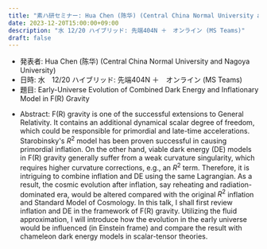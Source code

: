 ```yaml
---
title: "素ハ研セミナー: Hua Chen (陈华) (Central China Normal University and Nagoya University)"
date: 2023-12-20T15:00:00+09:00
description: "水 12/20 ハイブリッド: 先端404N ＋　オンライン (MS Teams)"
draft: false
---
```


- 発表者:
Hua Chen (陈华) (Central China Normal University and Nagoya University)
- 日時:
水　12/20 ハイブリッド: 先端404N ＋　オンライン (MS Teams)
- 題目: 
Early-Universe Evolution of Combined Dark Energy and Inflationary Model in F(R) Gravity

<!--more-->

- Abstract:
F(R) gravity is one of the successful extensions to General Relativity. It contains an additional dynamical scalar degree of freedom, which could be responsible for primordial and late-time accelerations. Starobinsky's $R^2$ model has been proven successful in causing primordial inflation. On the other hand, viable dark energy (DE) models in F(R) gravity generally suffer from a weak curvature singularity, which requires higher curvature corrections, e.g., an $R^2$ term. Therefore, it is intriguing to combine inflation and DE using the same Lagrangian. As a result, the cosmic evolution after inflation, say reheating and radiation-dominated era, would be altered compared with the original $R^2$ inflation and Standard Model of Cosmology. In this talk, I shall first review inflation and DE in the framework of F(R) gravity. Utilizing the fluid approximation, I will introduce how the evolution in the early universe would be influenced (in Einstein frame) and compare the result with chameleon dark energy models in scalar-tensor theories.

